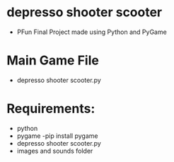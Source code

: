 # depresso shooter scooter  
- PFun Final Project made using Python and PyGame

# Main Game File  
- depresso shooter scooter.py  

# Requirements:
- python  
- pygame -pip install pygame  
- depresso shooter scooter.py  
- images and sounds folder  
